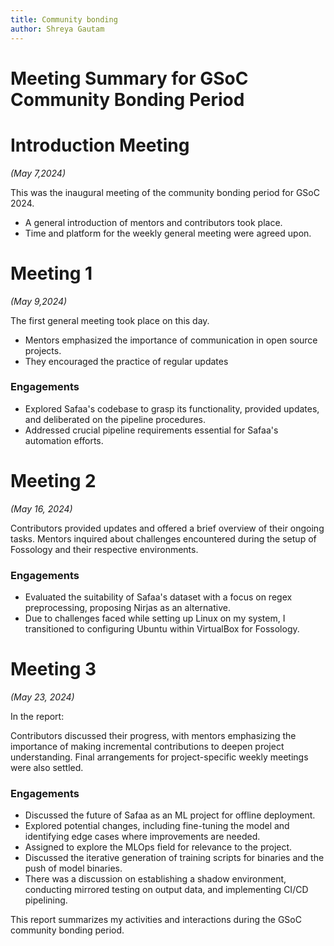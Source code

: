 ```yaml
---
title: Community bonding
author: Shreya Gautam
---
```

<!--
SPDX-License-Identifier: CC-BY-SA-4.0

SPDX-FileCopyrightText: 2024 Shreya Gautam <email.here>
-->
# **Meeting Summary for GSoC Community Bonding Period**

# Introduction Meeting
*(May 7,2024)*

This was the inaugural meeting of the community bonding period for GSoC 2024.
* A general introduction of mentors and contributors took place.
* Time and platform for the weekly general meeting were agreed upon.

# Meeting 1
*(May 9,2024)*

The first general meeting took place on this day.
* Mentors emphasized the importance of communication in open source projects.
* They encouraged the practice of regular updates

### Engagements

* Explored Safaa's codebase to grasp its functionality, provided updates, and deliberated on the pipeline procedures.
* Addressed crucial pipeline requirements essential for Safaa's automation efforts.

# Meeting 2
*(May 16, 2024)*

Contributors provided updates and offered a brief overview of their ongoing tasks. Mentors inquired about challenges encountered during the setup of Fossology and their respective environments.

### Engagements

* Evaluated the suitability of Safaa's dataset with a focus on regex preprocessing, proposing Nirjas as an alternative.
* Due to challenges faced while setting up Linux on my system, I transitioned to configuring Ubuntu within VirtualBox for Fossology.

# Meeting 3
*(May 23, 2024)*

In the report:

Contributors discussed their progress, with mentors emphasizing the importance of making incremental contributions to deepen project understanding.  Final arrangements for project-specific weekly meetings were also settled.

### Engagements

* Discussed the future of Safaa as an ML project for offline deployment.
* Explored potential changes, including fine-tuning the model and identifying edge cases where improvements are needed.
* Assigned to explore the MLOps field for relevance to the project.
* Discussed the iterative generation of training scripts for binaries and the push of model binaries.
* There was a discussion on establishing a shadow environment, conducting mirrored testing on output data, and implementing CI/CD pipelining.


This report summarizes my activities and interactions during the GSoC community bonding period.
